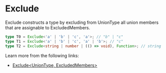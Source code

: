 # Exclude

Exclude constructs a type by excluding from UnionType all union members that are assignable to ExcludedMembers.

```typescript
type T0 = Exclude<'a' | 'b' | 'c', 'a'>; // "b" | "c"
type T1 = Exclude<'a' | 'b' | 'c', 'a' | 'b'>; // "c"
type T2 = Exclude<string | number | (() => void), Function>; // string | number
```

Learn more from the following links:

- [Exclude<UnionType, ExcludedMembers>](https://www.typescriptlang.org/docs/handbook/utility-types.html#excludeuniontype-excludedmembers)
